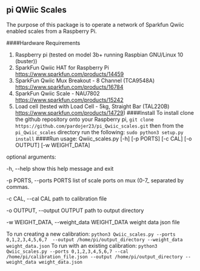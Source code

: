 ## pi QWiic Scales
The purpose of this package is to 
operate a network of Sparkfun Qwiic enabled scales from a Raspberry Pi.


####Hardware Requirements
1. Raspberry pi (tested on model 3b+ running Raspbian GNU/Linux 10 (buster))
2. SparkFun Qwiic HAT for Raspberry Pi https://www.sparkfun.com/products/14459
3. SparkFun Qwiic Mux Breakout - 8 Channel (TCA9548A) https://www.sparkfun.com/products/16784
4. SparkFun Qwiic Scale - NAU7802 https://www.sparkfun.com/products/15242
5. Load cell (tested with Load Cell - 5kg, Straight Bar (TAL220B) https://www.sparkfun.com/products/14729)
####Install
To install clone the github repository onto your Raspberry pi, 
`git clone https://github.com/pardojer23/pi_Qwiic_scales.git` 
then from the `pi_Qwiic_scales` directory run the following:
`sudo python3 setup.py install`
####Run
usage: Qwiic_scales.py [-h] [-p PORTS] [-c CAL] [-o OUTPUT] [-w WEIGHT_DATA]

optional arguments:

  -h, --help            show this help message and exit
 
  -p PORTS, --ports PORTS
                        list of scale ports on mux (0-7_ separated by commas.
                        
  -c CAL, --cal CAL     path to calibration file
  
  -o OUTPUT, --output OUTPUT
                        path to output directory
                        
  -w WEIGHT_DATA, --weight_data WEIGHT_DATA
                        weight data json file
                        
To run creating a new calibration:
`python3 Qwiic_scales.py --ports 0,1,2,3,4,5,6,7  --output /home/pi/output_directory --weight_data weight_data.json`
To run with an existing calibration:
`python3 Qwiic_scales.py --ports 0,1,2,3,4,5,6,7 --cal /home/pi/calibration_file.json --output /home/pi/output_directory --weight_data weight_data.json`